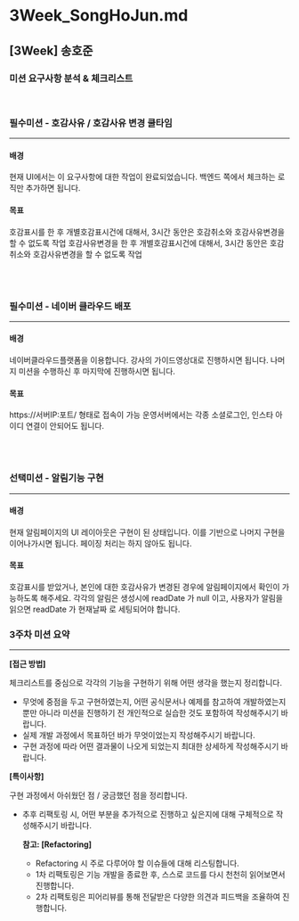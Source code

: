 # 3Week_SongHoJun.md

## [3Week] 송호준

### 미션 요구사항 분석 & 체크리스트



<br>

### 필수미션 - 호감사유 / 호감사유 변경 쿨타임

---
#### 배경
현재 UI에서는 이 요구사항에 대한 작업이 완료되었습니다.
백엔드 쪽에서 체크하는 로직만 추가하면 됩니다.

#### 목표
호감표시를 한 후 개별호감표시건에 대해서, 3시간 동안은 호감취소와 호감사유변경을 할 수 없도록 작업
호감사유변경을 한 후 개별호감표시건에 대해서, 3시간 동안은 호감취소와 호감사유변경을 할 수 없도록 작업


<br>
<br>

### 필수미션 - 네이버 클라우드 배포

---
#### 배경
네이버클라우드플랫폼을 이용합니다.
강사의 가이드영상대로 진행하시면 됩니다.
나머지 미션을 수행하신 후 마지막에 진행하시면 됩니다.
#### 목표
https://서버IP:포트/ 형태로 접속이 가능
운영서버에서는 각종 소셜로그인, 인스타 아이디 연결이 안되어도 됩니다.


<br>
<br>

### 선택미션 - 알림기능 구현

--- 
#### 배경
현재 알림페이지의 UI 레이아웃은 구현이 된 상태입니다.
이를 기반으로 나머지 구현을 이어나가시면 됩니다.
페이징 처리는 하지 않아도 됩니다.
#### 목표
호감표시를 받았거나, 본인에 대한 호감사유가 변경된 경우에 알림페이지에서 확인이 가능하도록 해주세요.
각각의 알림은 생성시에 readDate 가 null 이고, 사용자가 알림을 읽으면 readDate 가 현재날짜 로 세팅되어야 합니다.



### 3주차 미션 요약

---

**[접근 방법]**

체크리스트를 중심으로 각각의 기능을 구현하기 위해 어떤 생각을 했는지 정리합니다.

- 무엇에 중점을 두고 구현하였는지, 어떤 공식문서나 예제를 참고하여 개발하였는지 뿐만 아니라 미션을 진행하기 전 개인적으로 실습한 것도 포함하여 작성해주시기 바랍니다.
- 실제 개발 과정에서 목표하던 바가 무엇이었는지 작성해주시기 바랍니다.
- 구현 과정에 따라 어떤 결과물이 나오게 되었는지 최대한 상세하게 작성해주시기 바랍니다.



**[특이사항]**

구현 과정에서 아쉬웠던 점 / 궁금했던 점을 정리합니다.

- 추후 리팩토링 시, 어떤 부분을 추가적으로 진행하고 싶은지에 대해 구체적으로 작성해주시기 바랍니다.

  **참고: [Refactoring]**

    - Refactoring 시 주로 다루어야 할 이슈들에 대해 리스팅합니다.
    - 1차 리팩토링은 기능 개발을 종료한 후, 스스로 코드를 다시 천천히 읽어보면서 진행합니다.
    - 2차 리팩토링은 피어리뷰를 통해 전달받은 다양한 의견과 피드백을 조율하여 진행합니다.

